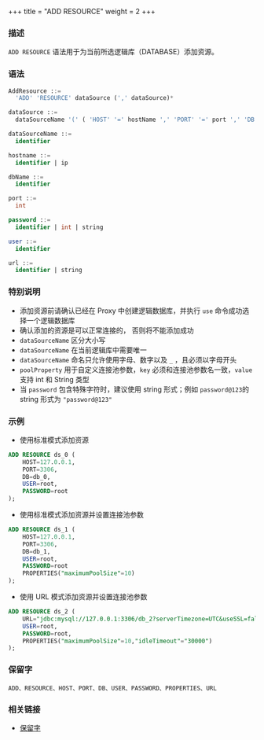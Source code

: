 +++
title = "ADD RESOURCE"
weight = 2
+++


### 描述

`ADD RESOURCE` 语法用于为当前所选逻辑库（DATABASE）添加资源。



### 语法
```SQL
AddResource ::=
  'ADD' 'RESOURCE' dataSource (',' dataSource)*

dataSource ::=
  dataSourceName '(' ( 'HOST' '=' hostName ',' 'PORT' '=' port ',' 'DB' '=' dbName  |  'URL' '=' url  ) ',' 'USER' '=' user (',' 'PASSWORD' '=' password )?  (',' 'PROPERTIES'  '(' ( key  '=' value ) ( ',' key  '=' value )* ')'  )?')'

dataSourceName ::=
  identifier

hostname ::=
  identifier | ip

dbName ::=
  identifier

port ::=
  int

password ::=
  identifier | int | string 

user ::=
  identifier

url ::=
  identifier | string

```

 ### 特别说明
- 添加资源前请确认已经在 Proxy 中创建逻辑数据库，并执行 `use` 命令成功选择一个逻辑数据库
- 确认添加的资源是可以正常连接的， 否则将不能添加成功
- `dataSourceName` 区分大小写
- `dataSourceName` 在当前逻辑库中需要唯一
- `dataSourceName` 命名只允许使用字母、数字以及 `_` ，且必须以字母开头
- `poolProperty` 用于自定义连接池参数，`key` 必须和连接池参数名一致，`value` 支持 int 和 String 类型
- 当 `password` 包含特殊字符时，建议使用 string 形式；例如 `password@123`的 string 形式为 `"password@123"`

 ### 示例
- 使用标准模式添加资源
```SQL
ADD RESOURCE ds_0 (
    HOST=127.0.0.1,
    PORT=3306,
    DB=db_0,
    USER=root,
    PASSWORD=root
);
```

- 使用标准模式添加资源并设置连接池参数
```SQL
ADD RESOURCE ds_1 (
    HOST=127.0.0.1,
    PORT=3306,
    DB=db_1,
    USER=root,
    PASSWORD=root
    PROPERTIES("maximumPoolSize"=10)
);
```

- 使用 URL 模式添加资源并设置连接池参数
```SQL
ADD RESOURCE ds_2 (
    URL="jdbc:mysql://127.0.0.1:3306/db_2?serverTimezone=UTC&useSSL=false",
    USER=root,
    PASSWORD=root,
    PROPERTIES("maximumPoolSize"=10,"idleTimeout"="30000")
);
```

### 保留字

    ADD、RESOURCE、HOST、PORT、DB、USER、PASSWORD、PROPERTIES、URL

 ### 相关链接
- [保留字](/cn/reference/distsql/syntax/reserved-word/)